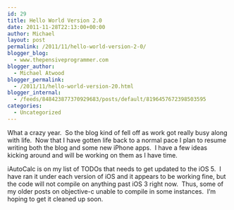 ```yaml
---
id: 29
title: Hello World Version 2.0
date: 2011-11-28T22:13:00+00:00
author: Michael
layout: post
permalink: /2011/11/hello-world-version-2-0/
blogger_blog:
  - www.thepensiveprogrammer.com
blogger_author:
  - Michael Atwood
blogger_permalink:
  - /2011/11/hello-world-version-20.html
blogger_internal:
  - /feeds/848423877370929683/posts/default/8196457672398503595
categories:
  - Uncategorized
---
```

What a crazy year. &nbsp;So the blog kind of fell off as work got really busy along with life. &nbsp;Now that I have gotten life back to a normal pace I plan to resume writing both the blog and some new iPhone apps. &nbsp;I have a few ideas kicking around and will be working on them as I have time.

iAutoCalc is on my list of TODOs that needs to get updated to the iOS 5. &nbsp;I have ran it under each version of iOS and it appears to be working fine, but the code will not compile on anything past iOS 3 right now. &nbsp;Thus, some of my older posts on objective-c unable to compile in some instances. &nbsp;I&#8217;m hoping to get it cleaned up soon.